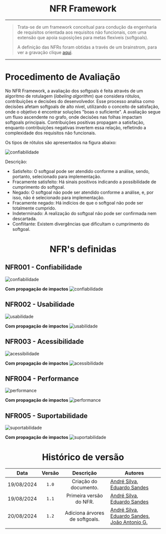 <center>

# NFR Framework

</center>

---

> Trata-se de um framework conceitual para condução da engenharia de requisitos orientada aos requisitos não funcionais, com uma extensão que apoia suposições para metas flexíveis (softgoals).
> 
> A definição das NFRs foram obtidas a través de um brainstrom, para ver a gravação clique [aqui](https://youtu.be/jSlo0Tva5ms?si=IR2kVmAStQ1PK5Yo).

---

# Procedimento de Avaliação

No NFR Framework, a avaliação dos softgoals é feita através de um algoritmo de rotulagem (*labeling algorithm*) que considera rótulos, contribuições e decisões do desenvolvedor. Esse processo analisa como decisões afetam softgoals de alto nível, utilizando o conceito de satisfação, onde o objetivo é encontrar soluções "boas o suficiente". A avaliação segue um fluxo ascendente no grafo, onde decisões nas folhas impactam softgoals principais. Contribuições positivas propagam a satisfação, enquanto contribuições negativas invertem essa relação, refletindo a complexidade dos requisitos não funcionais.

Os tipos de rótulos são apresentados na figura abaixo:

![confiabilidade](../assets/nfr-labels.png)

Descrição:

- Satisfeito: O softgoal pode ser atendido conforme a análise, sendo, portanto, selecionado para implementação.
- Fracamente satisfeito: Há sinais positivos indicando a possibilidade de cumprimento do softgoal.
- Negado: O softgoal não pode ser atendido conforme a análise, e, por isso, não é selecionado para implementação.
- Fracamente negado: Há indícios de que o softgoal não pode ser totalmente cumprido.
- Indeterminado: A realização do softgoal não pode ser confirmada nem descartada.
- Conflitante: Existem divergências que dificultam o cumprimento do softgoal.

<center>

# NFR's definidas

</center>

## NFR001 - Confiabilidade

![confiabilidade](../assets/nfr-confiabilidade1.png)

**Com propagação de impactos**
![confiabilidade](../assets/nfr-confiabilidade2.png)

## NFR002 - Usabilidade 

![usabilidade](../assets/nfr-usabilidade1.png)

**Com propagação de impactos**
![usabilidade](../assets/nfr-usabilidade2.png)

## NFR003 - Acessibilidade 

![acessibilidade](../assets/nfr-acessibilidade1.png)

**Com propagação de impactos**
![acessibilidade](../assets/nfr-acessibilidade2.png)

## NFR004 - Performance 

![performance](../assets/nfr-performance1.png)

**Com propagação de impactos**
![performance](../assets/nfr-performance2.png)

## NFR005 - Suportabilidade 

![suportabilidade](../assets/nfr-suportabilidade1.png)

**Com propagação de impactos**
![suportabilidade](../assets/nfr-suportabilidade2.png)

<center>

# Histórico de versão

</center>


<div style="margin: 0 auto; width: fit-content;">

|    Data    | Versão |           Descrição            | Autores                                                                                                                                           |
| :--------: | :----: | :----------------------------: | ------------------------------------------------------------------------------------------------------------------------------------------------- |
| 19/08/2024 | `1.0`  |     Criação do documento.      | [André Silva](https://github.com/Hunter104), [Eduardo Sandes](https://github.com/DiceRunner714)                                                   |
| 19/08/2024 | `1.1`  |    Primeira versão do NFR.     | [André Silva](https://github.com/Hunter104), [Eduardo Sandes](https://github.com/DiceRunner714)                                                   | ||
| 20/08/2024 | `1.2`  | Adiciona árvores de softgoals. | [André Silva](https://github.com/Hunter104), [Eduardo Sandes](https://github.com/DiceRunner714), [João Antonio G.](https://github.com/joaoseisei) |
|            |        |                                |                                                                                                                                                   |

</div>